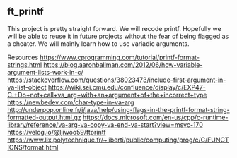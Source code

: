 ## ft_printf
This project is pretty straight forward. We will recode printf. Hopefully we will be able to reuse it in future projects without the fear of being flagged as a cheater. We will mainly learn how to use variadic arguments.

Resources
https://www.cprogramming.com/tutorial/printf-format-strings.html
https://blog.aaronballman.com/2012/06/how-variable-argument-lists-work-in-c/
https://stackoverflow.com/questions/38023473/include-first-argument-in-va-list-object
https://wiki.sei.cmu.edu/confluence/display/c/EXP47-C.+Do+not+call+va_arg+with+an+argument+of+the+incorrect+type
https://newbedev.com/char-type-in-va-arg
http://underpop.online.fr/j/java/help/using-flags-in-the-printf-format-string-formatted-output.html.gz
https://docs.microsoft.com/en-us/cpp/c-runtime-library/reference/va-arg-va-copy-va-end-va-start?view=msvc-170
https://velog.io/@ljiwoo59/ftprintf
https://www.lix.polytechnique.fr/~liberti/public/computing/prog/c/C/FUNCTIONS/format.html
